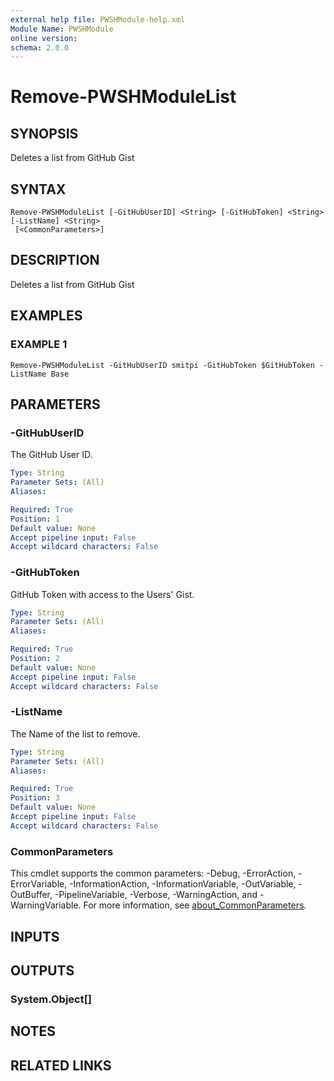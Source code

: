 ```yaml
---
external help file: PWSHModule-help.xml
Module Name: PWSHModule
online version:
schema: 2.0.0
---
```


# Remove-PWSHModuleList

## SYNOPSIS
Deletes a list from GitHub Gist

## SYNTAX

```
Remove-PWSHModuleList [-GitHubUserID] <String> [-GitHubToken] <String> [-ListName] <String>
 [<CommonParameters>]
```

## DESCRIPTION
Deletes a list from GitHub Gist

## EXAMPLES

### EXAMPLE 1
```
Remove-PWSHModuleList -GitHubUserID smitpi -GitHubToken $GitHubToken -ListName Base
```

## PARAMETERS

### -GitHubUserID
The GitHub User ID.

```yaml
Type: String
Parameter Sets: (All)
Aliases:

Required: True
Position: 1
Default value: None
Accept pipeline input: False
Accept wildcard characters: False
```

### -GitHubToken
GitHub Token with access to the Users' Gist.

```yaml
Type: String
Parameter Sets: (All)
Aliases:

Required: True
Position: 2
Default value: None
Accept pipeline input: False
Accept wildcard characters: False
```

### -ListName
The Name of the list to remove.

```yaml
Type: String
Parameter Sets: (All)
Aliases:

Required: True
Position: 3
Default value: None
Accept pipeline input: False
Accept wildcard characters: False
```

### CommonParameters
This cmdlet supports the common parameters: -Debug, -ErrorAction, -ErrorVariable, -InformationAction, -InformationVariable, -OutVariable, -OutBuffer, -PipelineVariable, -Verbose, -WarningAction, and -WarningVariable. For more information, see [about_CommonParameters](http://go.microsoft.com/fwlink/?LinkID=113216).

## INPUTS

## OUTPUTS

### System.Object[]
## NOTES

## RELATED LINKS
